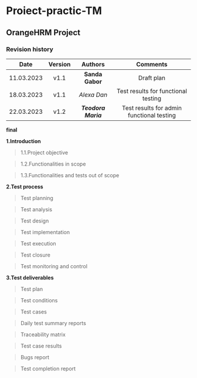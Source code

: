 # Proiect-practic-TM
## OrangeHRM Project
### Revision history
| Date | Version | Authors | Comments |
| :-----: | :---: | :---: |:---: |
| 11.03.2023 | v1.1| **Sanda Gabor** | Draft plan|
| 18.03.2023 | v1.1| _Alexa Dan_ | Test results for functional testing |
| 22.03.2023 | v1.2| ___Teodora Maria___ | Test results for admin functional testing |
**final**

**1.Introduction**

  > 1.1.Project objective
  
  > 1.2.Functionalities in scope
  
  > 1.3.Functionalities and tests out of scope
  
**2.Test process**

  >Test planning
  
  >Test analysis
  
  >Test design
  
  >Test implementation
  
  >Test execution
  
  >Test closure
  
  >Test monitoring and control
  
**3.Test deliverables**

  >Test plan
  
  >Test conditions
  
  >Test cases
  
  >Daily test summary reports
  
  >Traceability matrix
  
  >Test case results
  
  >Bugs report
  
  >Test completion report
